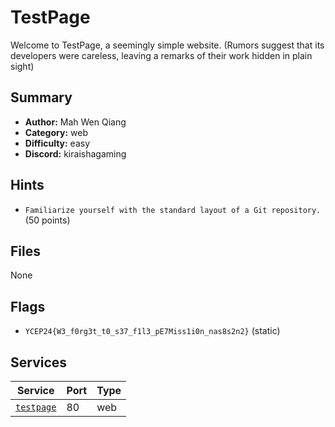 # TestPage
Welcome to TestPage, a seemingly simple website. 
(Rumors suggest that its developers were careless, leaving a remarks of their work hidden in plain sight)

## Summary
- **Author:** Mah Wen Qiang
- **Category:** web
- **Difficulty:** easy
- **Discord:** kiraishagaming

## Hints
- `Familiarize yourself with the standard layout of a Git repository.` (50 points)

## Files
None

## Flags
- `YCEP24{W3_f0rg3t_t0_s37_f1l3_pE7Miss1i0n_nas8s2n2}` (static)

## Services
| Service | Port | Type |
| ------- | ---- | ---- |
| [`testpage`](service/testpage) | 80 | web |
